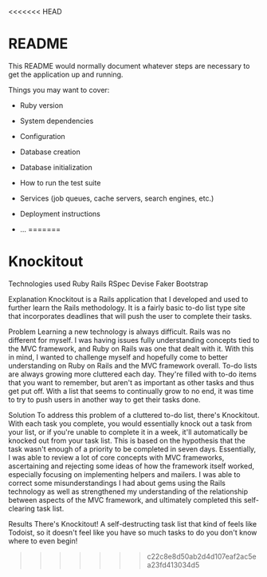 <<<<<<< HEAD
# README

This README would normally document whatever steps are necessary to get the
application up and running.

Things you may want to cover:

* Ruby version

* System dependencies

* Configuration

* Database creation

* Database initialization

* How to run the test suite

* Services (job queues, cache servers, search engines, etc.)

* Deployment instructions

* ...
=======
# Knockitout

Technologies used
Ruby
Rails
RSpec
Devise
Faker
Bootstrap

Explanation
Knockitout is a Rails application that I developed and used to further learn the Rails methodology. It is a fairly basic to-do list type site that incorporates deadlines that will push the user to complete their tasks.

Problem
Learning a new technology is always difficult. Rails was no different for myself. I was having issues fully understanding concepts tied to the MVC framework, and Ruby on Rails was one that dealt with it. With this in mind, I wanted to challenge myself and hopefully come to better understanding on Ruby on Rails and the MVC framework overall. To-do lists are always growing more cluttered each day. They're filled with to-do items that you want to remember, but aren't as important as other tasks and thus get put off. With a list that seems to continually grow to no end, it was time to try to push users in another way to get their tasks done.

Solution
To address this problem of a cluttered to-do list, there's Knockitout. With each task you complete, you would essentially knock out a task from your list, or if you're unable to complete it in a week, it'll automatically be knocked out from your task list. This is based on the hypothesis that the task wasn't enough of a priority to be completed in seven days.
Essentially, I was able to review a lot of core concepts with MVC frameworks, ascertaining and rejecting some ideas of how the framework itself worked, especially focusing on implementing helpers and mailers. I was able to correct some misunderstandings I had about gems using the Rails technology as well as strengthened my understanding of the relationship between aspects of the MVC framework, and ultimately completed this self-clearing task list.

Results
There's Knockitout! A self-destructing task list that kind of feels like Todoist, so it doesn't feel like you have so much tasks to do you don't know where to even begin!
>>>>>>> c22c8e8d50ab2d4d107eaf2ac5ea23fd413034d5
